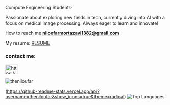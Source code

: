 Compute Engineering Student✨

Passionate about exploring new fields in tech, currently diving into AI with a focus on medical image processing. 
Always eager to learn and innovate!

How to reach me **niloofarmortazavi1382@gmail.com**

My resume: [RESUME](https://drive.google.com/file/d/1ETEy6bz7JVZHsBpW6nEsDOIorPoindPH/view?usp=sharing)

<h3 align="left">contact me:</h3>
<p align="left">
<a href="https://www.linkedin.com/in/niloufar-mortazavi/" target="blank"><img align="center" src="https://raw.githubusercontent.com/rahuldkjain/github-profile-readme-generator/master/src/images/icons/Social/linked-in-alt.svg" alt="https://www.linkedin.com/in/niloufar-mortazavi/" height="30" width="40" /></a>
</p>

<p><img align="center" src="https://github.com/theniloufar/github-readme-stats" alt="theniloufar" /></p>


(https://github-readme-stats.vercel.app/api?username=theniloufar&show_icons=true&theme=radical)
![Top Languages](https://github-readme-stats.vercel.app/api/top-langs/?username=theniloufar&layout=compact&theme=radical)

